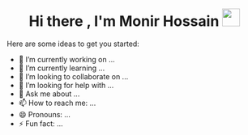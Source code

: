 
<h1 align="center">Hi there , I'm Monir Hossain  <img src="https://media.giphy.com/media/hvRJCLFzcasrR4ia7z/giphy.gif" width="35"></h1>




Here are some ideas to get you started:

- 🔭 I’m currently working on ...
- 🌱 I’m currently learning ...
- 👯 I’m looking to collaborate on ...
- 🤔 I’m looking for help with ...
- 💬 Ask me about ...
- 📫 How to reach me: ...
- 😄 Pronouns: ...
- ⚡ Fun fact: ...


